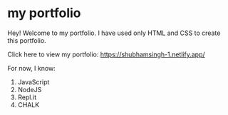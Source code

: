 # my portfolio

Hey! Welcome to my portfolio. I have used only HTML and CSS to create this portfolio.

Click here to view my portfolio: https://shubhamsingh-1.netlify.app/

For now, I know:
1. JavaScript
2. NodeJS
3. Repl.it
4. CHALK
